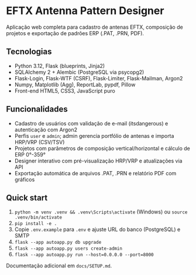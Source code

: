 ﻿# EFTX Antenna Pattern Designer

Aplicação web completa para cadastro de antenas EFTX, composição de projetos e exportação de padrões ERP (.PAT, .PRN, PDF).

## Tecnologias
- Python 3.12, Flask (blueprints, Jinja2)
- SQLAlchemy 2 + Alembic (PostgreSQL via psycopg2)
- Flask-Login, Flask-WTF (CSRF), Flask-Limiter, Flask-Mailman, Argon2
- Numpy, Matplotlib (Agg), ReportLab, pypdf, Pillow
- Front-end HTML5, CSS3, JavaScript puro

## Funcionalidades
- Cadastro de usuários com validação de e-mail (itsdangerous) e autenticação com Argon2
- Perfis `user` e `admin`; admin gerencia portfólio de antenas e importa HRP/VRP (CSV/TSV)
- Projetos com parâmetros de composição vertical/horizontal e cálculo de ERP 0°-359°
- Designer interativo com pré-visualização HRP/VRP e atualizações via API
- Exportação automática de arquivos .PAT, .PRN e relatório PDF com gráficos

## Quick start
1. `python -m venv .venv && .venv\Scripts\activate` (Windows) ou `source .venv/bin/activate`
2. `pip install -e .`
3. Copie `.env.example` para `.env` e ajuste URL do banco (PostgreSQL) e SMTP
4. `flask --app autoapp.py db upgrade`
5. `flask --app autoapp.py users create-admin`
6. `flask --app autoapp.py run --host=0.0.0.0 --port=8000`

Documentação adicional em `docs/SETUP.md`.
